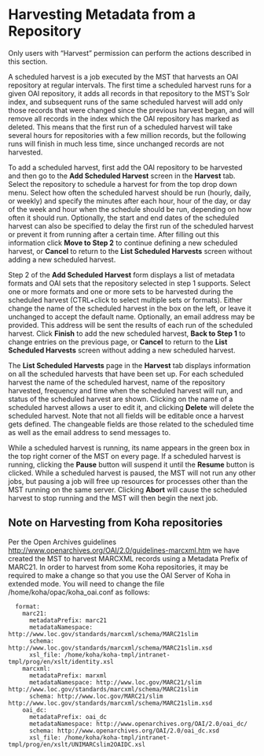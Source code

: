 # Harvesting Metadata from a Repository #

Only users with “Harvest” permission can perform the actions described in this section.

A scheduled harvest is a job executed by the MST that harvests an OAI repository at regular intervals. The first time a scheduled harvest runs for a given OAI repository, it adds all records in that repository to the MST’s Solr index, and subsequent runs of the same scheduled harvest will add only those records that were changed since the previous harvest began, and will remove all records in the index which the OAI repository has marked as deleted. This means that the first run of a scheduled harvest will take several hours for repositories with a few million records, but the following runs will finish in much less time, since unchanged records are not harvested.

To add a scheduled harvest, first add the OAI repository to be harvested and then go to the **Add Scheduled Harvest** screen in the **Harvest** tab. Select the repository to schedule a harvest for from the top drop down menu. Select how often the scheduled harvest should be run (hourly, daily, or weekly) and specify the minutes after each hour, hour of the day, or day of the week and hour when the schedule should be run, depending on how often it should run. Optionally, the start and end dates of the scheduled harvest can also be specified to delay the first run of the scheduled harvest or prevent it from running after a certain time. After filling out this information click **Move to Step 2** to continue defining a new scheduled harvest, or **Cancel** to return to the **List Scheduled Harvests** screen without adding a new scheduled harvest.

Step 2 of the **Add Scheduled Harvest** form displays a list of metadata formats and OAI sets that the repository selected in step 1 supports.  Select one or more formats and one or more sets to be harvested during the scheduled harvest (CTRL+click to select multiple sets or formats). Either change the name of the scheduled harvest in the box on the left, or leave it unchanged to accept the default name. Optionally, an email address may be provided. This address will be sent the results of each run of the scheduled harvest. Click **Finish** to add the new scheduled harvest, **Back to Step 1** to change entries on the previous page, or **Cancel** to return to the **List Scheduled Harvests** screen without adding a new scheduled harvest.

The **List Scheduled Harvests** page in the **Harvest** tab displays information on all the scheduled harvests that have been set up. For each scheduled harvest the name of the scheduled harvest, name of the repository harvested, frequency and time when the scheduled harvest will run, and status of the scheduled harvest are shown. Clicking on the name of a scheduled harvest allows a user to edit it, and clicking **Delete** will delete the scheduled harvest.  Note that not all fields will be editable once a harvest gets defined.  The changeable fields are those related to the scheduled time as well as the email address to send messages to.

While a scheduled harvest is running, its name appears in the green box in the top right corner of the MST on every page. If a scheduled harvest is running, clicking the **Pause** button will suspend it until the **Resume** button is clicked. While a scheduled harvest is paused, the MST will not run any other jobs, but pausing a job will free up resources for processes other than the MST running on the same server. Clicking **Abort** will cause the scheduled harvest to stop running and the MST will then begin the next job.

## Note on Harvesting from Koha repositories ##

Per the Open Archives guidelines http://www.openarchives.org/OAI/2.0/guidelines-marcxml.htm we have created the MST to harvest MARCXML records using a Metadata Prefix of MARC21.  In order to harvest from some Koha repositories, it may be required to make a change so that you use the OAI Server of Koha in extended mode.  You will need to change the file /home/koha/opac/koha\_oai.conf as follows:

```
  format:
    marc21:
      metadataPrefix: marc21
      metadataNamespace: http://www.loc.gov/standards/marcxml/schema/MARC21slim
      schema: http://www.loc.gov/standards/marcxml/schema/MARC21slim.xsd
      xsl_file: /home/koha/koha-tmpl/intranet-tmpl/prog/en/xslt/identity.xsl
    marcxml:
      metadataPrefix: marxml
      metadataNamespace: http://www.loc.gov/MARC21/slim http://www.loc.gov/standards/marcxml/schema/MARC21slim
      schema: http://www.loc.gov/MARC21/slim http://www.loc.gov/standards/marcxml/schema/MARC21slim.xsd
    oai_dc:
      metadataPrefix: oai_dc
      metadataNamespace: http://www.openarchives.org/OAI/2.0/oai_dc/
      schema: http://www.openarchives.org/OAI/2.0/oai_dc.xsd
      xsl_file: /home/koha/koha-tmpl/intranet-tmpl/prog/en/xslt/UNIMARCslim2OAIDC.xsl
```